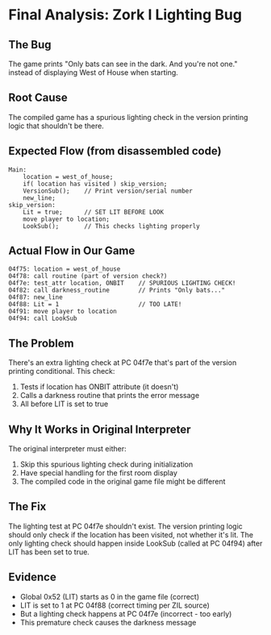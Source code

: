 # Final Analysis: Zork I Lighting Bug

## The Bug
The game prints "Only bats can see in the dark. And you're not one." instead of displaying West of House when starting.

## Root Cause
The compiled game has a spurious lighting check in the version printing logic that shouldn't be there.

## Expected Flow (from disassembled code)
```
Main:
    location = west_of_house;
    if( location has visited ) skip_version;
    VersionSub();    // Print version/serial number
    new_line;
skip_version:
    Lit = true;      // SET LIT BEFORE LOOK
    move player to location;
    LookSub();       // This checks lighting properly
```

## Actual Flow in Our Game
```
04f75: location = west_of_house
04f78: call routine (part of version check?)
04f7e: test_attr location, ONBIT    // SPURIOUS LIGHTING CHECK!
04f82: call darkness_routine        // Prints "Only bats..."
04f87: new_line
04f88: Lit = 1                      // TOO LATE!
04f91: move player to location
04f94: call LookSub
```

## The Problem
There's an extra lighting check at PC 04f7e that's part of the version printing conditional. This check:
1. Tests if location has ONBIT attribute (it doesn't)
2. Calls a darkness routine that prints the error message
3. All before LIT is set to true

## Why It Works in Original Interpreter
The original interpreter must either:
1. Skip this spurious lighting check during initialization
2. Have special handling for the first room display
3. The compiled code in the original game file might be different

## The Fix
The lighting test at PC 04f7e shouldn't exist. The version printing logic should only check if the location has been visited, not whether it's lit. The only lighting check should happen inside LookSub (called at PC 04f94) after LIT has been set to true.

## Evidence
- Global 0x52 (LIT) starts as 0 in the game file (correct)
- LIT is set to 1 at PC 04f88 (correct timing per ZIL source)
- But a lighting check happens at PC 04f7e (incorrect - too early)
- This premature check causes the darkness message